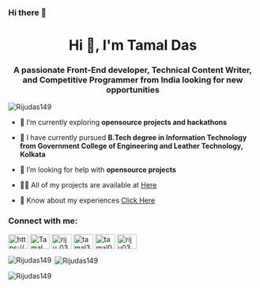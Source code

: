 ### Hi there 👋

<h1 align="center">Hi 👋, I'm Tamal Das</h1>
<h3 align="center">A passionate Front-End developer, Technical Content Writer, and Competitive Programmer from India looking for new opportunities</h3>

<p align="left"> <img src="https://komarev.com/ghpvc/?username=Rijudas149&label=Profile%20views&color=0e75b6&style=flat" alt="Rijudas149" /> </p>

- 🔭 I’m currently exploring **opensource projects and hackathons**

- 🌱 I have currently pursued **B.Tech degree in Information Technology from Government College of Engineering and Leather Technology, Kolkata**

- 🤝 I’m looking for help with **opensource projects**

- 👨‍💻 All of my projects are available at [Here](https://tamaldas03.netlify.app/)

- 📄 Know about my experiences [Click Here](https://drive.google.com/file/d/1K7Jbfup6OWEk8rC8V7IwZUyIuzagKCbT/view?usp=sharing)

<h3 align="left">Connect with me:</h3>
<p align="left">
  
<a href="https://www.linkedin.com/in/tamal-das-2a950019b/" target="blank"><img align="center" src="https://raw.githubusercontent.com/rahuldkjain/github-profile-readme-generator/master/src/images/icons/Social/linked-in-alt.svg" alt="https://www.linkedin.com/in/tamal-das-2a950019b/" height="30" width="40" /></a>  <a href="https://www.instagram.com/urstamaldas/" target="blank"><img align="center" src="https://raw.githubusercontent.com/rahuldkjain/github-profile-readme-generator/master/src/images/icons/Social/instagram.svg" alt="Tamal Das" height="30" width="40" /></a>  <a href="https://www.codechef.com/users/riju_03" target="blank"><img align="center" src="https://cdn.jsdelivr.net/npm/simple-icons@3.1.0/icons/codechef.svg" alt="riju_03" height="30" width="40" /></a> <a href="https://www.hackerrank.com/tamal3801das" target="blank"><img align="center" src="https://raw.githubusercontent.com/rahuldkjain/github-profile-readme-generator/master/src/images/icons/Social/hackerrank.svg" alt="tamal3801das" height="30" width="40" /></a>  <a href="https://codeforces.com/profile/tamal03" target="blank"><img align="center" src="https://cdn.jsdelivr.net/npm/simple-icons@3.0.1/icons/codeforces.svg" alt="tamal03" height="30" width="40" /></a>  <a href="https://auth.geeksforgeeks.org/user/riju03" target="blank"><img align="center" src="https://raw.githubusercontent.com/rahuldkjain/github-profile-readme-generator/master/src/images/icons/Social/geeks-for-geeks.svg" alt="riju03" height="30" width="40" /></a>
</p>

<p><img align="left" src="https://github-readme-stats.vercel.app/api/top-langs?username=Rijudas149&show_icons=true&locale=en&layout=compact" alt="Rijudas149" /></p>

<p>&nbsp;<img align="center" src="https://github-readme-stats.vercel.app/api?username=Rijudas149&show_icons=true&locale=en" alt="Rijudas149" /></p>

<p><img align="center" src="https://github-readme-streak-stats.herokuapp.com/?user=Rijudas149&" alt="Rijudas149" /></p>

